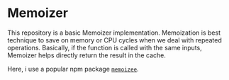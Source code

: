 # Memoizer
This repository is a basic Memoizer implementation.
Memoization is best technique to save on memory or CPU cycles when we deal with repeated operations.
Basically, if the function is called with the same inputs, Memoizer helps directly return the result in the cache.

Here, i use a popular npm package [`memoizee`](https://www.npmjs.com/package/memoizee).


